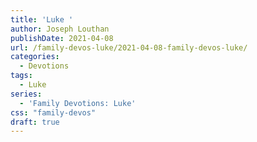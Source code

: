```yaml
---
title: 'Luke '
author: Joseph Louthan
publishDate: 2021-04-08
url: /family-devos-luke/2021-04-08-family-devos-luke/
categories:
  - Devotions
tags:
  - Luke
series:
  - 'Family Devotions: Luke'
css: "family-devos"
draft: true
---
```

